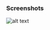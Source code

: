 ### Screenshots

![alt text](https://github.com/andreiseverin/WeaponMod-guns-backup/blob/main/wpn_rg6/rg6.png?raw=true)
